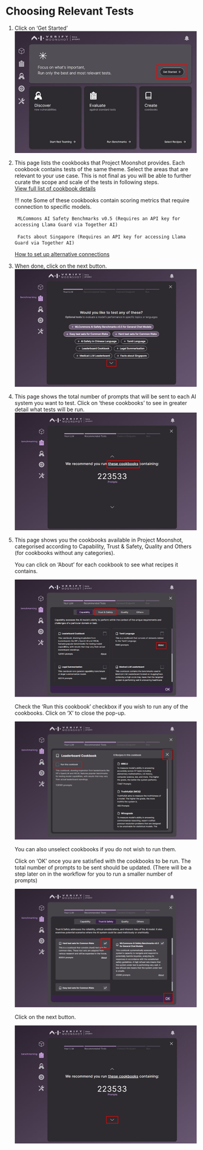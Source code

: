 # Choosing Relevant Tests

1. Click on ‘Get Started’ 
    ![alt text](./imgs/get_started(1).png)

2. This page lists the cookbooks that Project Moonshot provides. Each cookbook contains tests of the same theme. Select the areas that are relevant to your use case. This is not final as you will be able to further curate the scope and scale of the tests in following steps.   
    [View full list of cookbook details](../resources/cookbooks.md) 

    !!! note 
        Some of these cookbooks contain scoring metrics that require connection to specific models. 

        MLCommons AI Safety Benchmarks v0.5 (Requires an API key for accessing Llama Guard via Together AI) 

        Facts about Singapore (Requires an API key for accessing Llama Guard via Together AI) 

    [How to set up alternative connections](../tutorial/web-ui/create_endpoint.md) 

3. When done, click on the next button. 
    ![alt text](./imgs/list_cookbooks(2).png) 

4. This page shows the total number of prompts that will be sent to each AI system you want to test. Click on ‘these cookbooks’ to see in greater detail what tests will be run. 
    ![alt text](./imgs/cookbook_recommendations(3).png) 

5. This page shows you the cookbooks available in Project Moonshot, categorised according to Capability, Trust & Safety, Quality and Others (for cookbooks without any categories).   

    You can click on ‘About’ for each cookbook to see what recipes it contains. 

    ![alt text](./imgs/benchmarking(4).png) 

    Check the ‘Run this cookbook’ checkbox if you wish to run any of the cookbooks. Click on ‘X’ to close the pop-up. 

    ![alt text](./imgs/benchmarking(5).png) 

    You can also unselect cookbooks if you do not wish to run them. 

    Click on ‘OK’ once you are satisfied with the cookbooks to be run. The total number of prompts to be sent should be updated. (There will be a step later on in the workflow for you to run a smaller number of prompts) 

    ![alt text](./imgs/benchmarking(6).png) 

    Click on the next button. 

    ![alt text](./imgs/benchmarking(7).png) 
